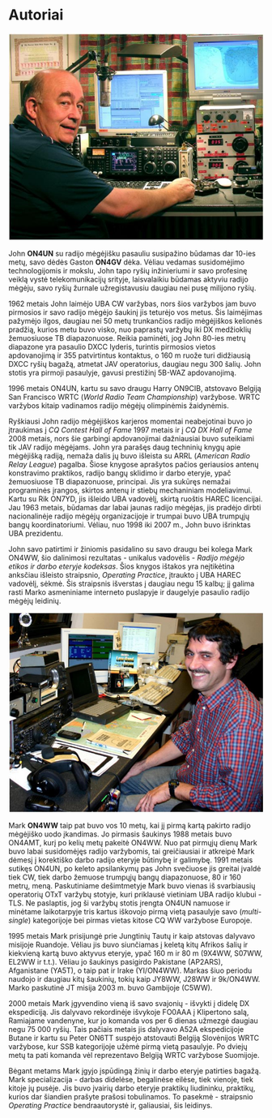 # Autoriai

![John ON4UN](./on4un.jpg)

John **ON4UN** su radijo mėgėjišku pasauliu susipažino būdamas dar 10-ies metų, savo dėdės Gaston **ON4GV** dėka. Vėliau vedamas susidomėjimo technologijomis ir mokslu, John tapo ryšių inžinieriumi ir savo profesinę veiklą vystė telekomunikacijų srityje, laisvalaikiu būdamas aktyviu radijo mėgėju, savo ryšių žurnale užregistavusiu daugiau nei pusę milijono ryšių.

1962 metais John laimėjo UBA CW varžybas, nors šios varžybos jam buvo pirmosios ir savo radijo mėgėjo šaukinį jis teturėjo vos metus. Šis laimėjimas pažymėjo ilgos, daugiau nei 50 metų trunkančios radijo mėgėjiškos kelionės pradžią, kurios metu buvo visko, nuo paprastų varžybų iki DX medžioklių žemuosiuose TB diapazonuose. Reikia paminėti, jog John 80-ies metrų diapazone yra pasaulio DXCC lyderis, turintis pirmosios vietos apdovanojimą ir 355 patvirtintus kontaktus, o 160 m ruože turi didžiausią DXCC ryšių bagažą, atmetat JAV operatorius, daugiau negu 300 šalių. John stotis yra pirmoji pasaulyje, gavusi prestižinį 5B-WAZ apdovanojimą.

1996 metais ON4UN, kartu su savo draugu Harry ON9CIB, atstovavo Belgiją San Francisco WRTC (_World Radio Team Championship_) varžybose. WRTC varžybos kitaip vadinamos radijo mėgėjų olimpinėmis žaidynėmis.

Ryškiausi John radijo mėgėjiškos karjeros momentai neabejotinai buvo jo įtraukimas į _CQ Contest Hall of Fame_ 1997 metais ir į _CQ DX Hall of Fame_ 2008 metais, nors šie garbingi apdovanojimai dažniausiai buvo suteikiami tik JAV radijo mėgėjams. John yra parašęs daug techninių knygų apie mėgėjišką radiją, nemaža dalis jų buvo išleista su ARRL (_American Radio Relay League_) pagalba. Šiose knygose aprašytos pačios geriausios antenų konstravimo praktikos, radijo bangų sklidimo ir darbo eteryje, ypač žemuosiuose TB diapazonuose, principai. Jis yra sukūręs nemažai programinės įrangos, skirtos antenų ir stiebų mechaniniam modeliavimui. Kartu su Rik ON7YD, jis išleido UBA vadovėlį, skirtą ruoštis HAREC licencijai. Jau 1963 metais, būdamas dar labai jaunas radijo mėgėjas, jis pradėjo dirbti nacionalinėje radijo mėgėjų organizacijoje ir trumpai buvo UBA trumpųjų bangų koordinatoriumi. Vėliau, nuo 1998 iki 2007 m., John buvo išrinktas UBA prezidentu.

John savo patirtimi ir žiniomis pasidalino su savo draugu bei kolega Mark ON4WW, šio dalinimosi rezultatas - unikalus vadovėlis - _Radijo mėgėjo etikos ir darbo eteryje kodeksas_. Šios knygos ištakos yra neįtikėtina anksčiau išleisto straipsnio, _Operating Practice_, įtraukto į UBA HAREC vadovėlį, sėkmė. Šis straipsnis išverstas į daugiau negu 15 kalbų; jį galima rasti Marko asmeniniame interneto puslapyje ir daugelyje pasaulio radijo mėgėjų leidinių.

![Mark ON4WW](./on4ww.jpg)

Mark **ON4WW** taip pat buvo vos 10 metų, kai jį pirmą kartą pakirto radijo mėgėjiško uodo įkandimas. Jo pirmasis šaukinys 1988 metais buvo ON4AMT, kurį po kelių metų pakeitė ON4WW. Nuo pat pirmųjų dienų Mark buvo labai susidomėjęs radijo varžybomis, tai greičiausiai ir atkreipė Mark dėmesį į korektiško darbo radijo eteryje būtinybę ir galimybę. 1991 metais sutikęs ON4UN, po keleto apsilankymų pas John svečiuose jis greitai įvaldė tiek CW, tiek darbo žemuose trumpųjų bangų diapazonuose, 80 ir 160 metrų, meną. Paskutiniame dešimtmetyje Mark buvo vienas iš svarbiausių operatorių OTxT varžybų stotyje, kuri priklausė vietiniam UBA radijo klubui - TLS. Ne paslaptis, jog ši varžybų stotis įrengta ON4UN namuose ir minėtame laikotarpyje tris kartus iškovojo pirmą vietą pasaulyje savo (_multi-single_) kategorijoje bei pirmas vietas kitose CQ WW varžybose Europoje.

1995 metais Mark prisijungė prie Jungtinių Tautų ir kaip atstovas dalyvavo misijoje Ruandoje. Vėliau jis buvo siunčiamas į keletą kitų Afrikos šalių ir kiekvieną kartą buvo aktyvus eteryje, ypač 160 m ir 80 m (9X4WW, S07WW, EL2WW ir t.t.). Vėliau jo šaukinys pasigirdo Pakistane (AP2ARS), Afganistane (YA5T), o taip pat ir Irake (YI/ON4WW). Markas šiuo periodu naudojo ir daugiau kitų šaukinių, tokių kaip JY8WW, J28WW ir 9k/ON4WW. Marko paskutinė JT misija 2003 m. buvo Gambijoje (C5WW).

2000 metais Mark įgyvendino vieną iš savo svajonių - išvykti į didelę DX ekspediciją. Jis dalyvavo rekordinėje išvykoje FO0AAA į Klipertono salą, Ramiajame vandenyne, kur jo komanda vos per 6 dienas užmezgė daugiau negu 75 000 ryšių. Tais pačiais metais jis dalyvavo A52A ekspedicijoje Butane ir kartu su Peter ON6TT suspėjo atstovauti Belgiją Slovėnijos WRTC varžybose, kur SSB kategorijoje užėmė pirmą vietą pasaulyje. Po dviejų metų ta pati komanda vėl reprezentavo Belgiją WRTC varžybose Suomijoje.

Bėgant metams Mark įgyjo įspūdingą žinių ir darbo eteryje patirties bagažą. Mark specializacija - darbas didelėse, begalinėse eilėse, tiek vienoje, tiek kitoje jų pusėje. Jis buvo įvairių darbo eteryje praktikų liudininku, praktikų, kurios dar šiandien prašyte prašosi tobulinamos. To pasekmė - straipsnio _Operating Practice_ bendraautorystė ir, galiausiai, šis leidinys.
